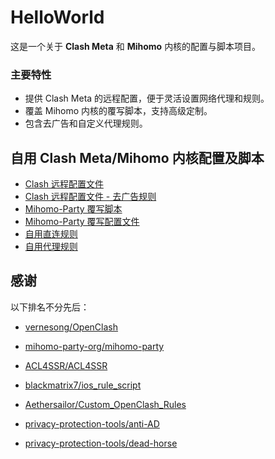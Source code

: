 # HelloWorld

这是一个关于 **Clash Meta** 和 **Mihomo** 内核的配置与脚本项目。

### 主要特性
- 提供 Clash Meta 的远程配置，便于灵活设置网络代理和规则。
- 覆盖 Mihomo 内核的覆写脚本，支持高级定制。
- 包含去广告和自定义代理规则。
  
## **自用 Clash Meta/Mihomo 内核配置及脚本**

- [Clash 远程配置文件](https://github.com/lamchey/HelloWorld/blob/main/Clash/Config/Clash_Config.ini)
- [Clash 远程配置文件 - 去广告规则](https://github.com/lamchey/HelloWorld/blob/main/Clash/Config/Clash_Config_AdBlock.ini)
- [Mihomo-Party 覆写脚本](https://github.com/lamchey/HelloWorld/blob/main/Mihomo/JavaScript/JavaScript.js)
- [Mihomo-Party 覆写配置文件](https://github.com/lamchey/HelloWorld/blob/main/Mihomo/YAML/Extend.yaml)
- [自用直连规则](https://github.com/lamchey/HelloWorld/blob/main/Rules/Direct.list)
- [自用代理规则](https://github.com/lamchey/HelloWorld/blob/main/Rules/Proxy.list)

## **感谢**

以下排名不分先后：

- [vernesong/OpenClash](https://github.com/vernesong/OpenClash)

- [mihomo-party-org/mihomo-party](https://github.com/mihomo-party-org/mihomo-party)

- [ACL4SSR/ACL4SSR](https://github.com/ACL4SSR/ACL4SSR)

- [blackmatrix7/ios_rule_script](https://github.com/blackmatrix7/ios_rule_script)

- [Aethersailor/Custom_OpenClash_Rules](https://github.com/Aethersailor/Custom_OpenClash_Rules)

- [privacy-protection-tools/anti-AD](https://github.com/privacy-protection-tools/anti-AD)

- [privacy-protection-tools/dead-horse](https://github.com/privacy-protection-tools/dead-horse)
